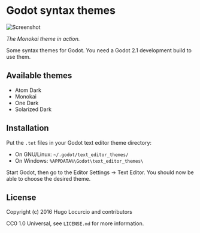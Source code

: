 # Godot syntax themes

![Screenshot](https://lut.im/T5RjyyWs9U/BUVYbEStfFe1pr3i.png)

*The Monokai theme in action.*

Some syntax themes for Godot. You need a Godot 2.1 development build to use
them.

## Available themes

- Atom Dark
- Monokai
- One Dark
- Solarized Dark

## Installation

Put the `.tet` files in your Godot text editor theme directory:

- On GNU/Linux: `~/.godot/text_editor_themes/`
- On Windows: `%APPDATA%\Godot\text_editor_themes\`

Start Godot, then go to the Editor Settings -> Text Editor. You should now be
able to choose the desired theme.

## License

Copyright (c) 2016 Hugo Locurcio and contributors

CC0 1.0 Universal, see `LICENSE.md` for
more information.
